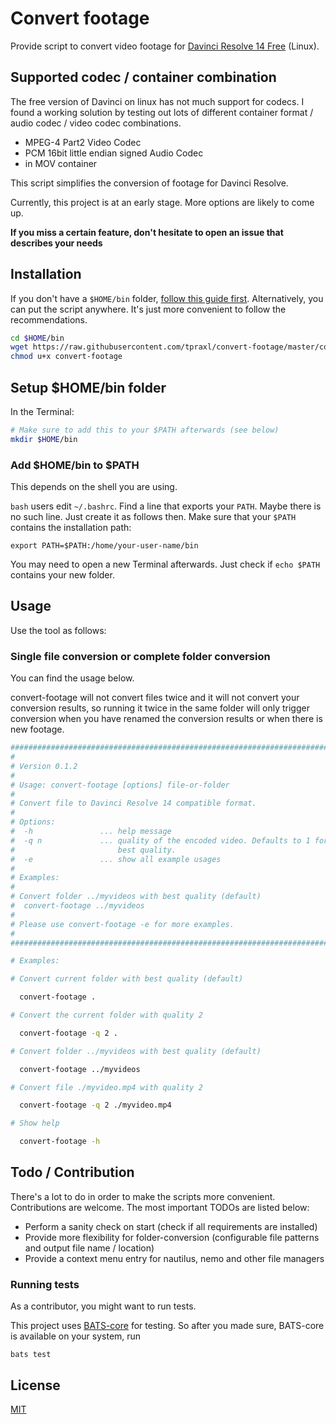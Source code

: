 # Convert footage

[davinci]: https://www.blackmagicdesign.com/products/davinciresolve
[mit]: http://opensource.org/licenses/MIT
[script]: https://raw.githubusercontent.com/tpraxl/convert-footage/master/convert-footage
[bats]: https://github.com/bats-core/bats-core
[bats-issue]: https://github.com/bats-core/bats-core/pull/55

Provide script to convert video footage for [Davinci Resolve 14 Free][davinci] (Linux).

## Supported codec / container combination

The free version of Davinci on linux has not much support for codecs. I found a working solution by testing out lots of different container
format / audio codec / video codec combinations.

* MPEG-4 Part2 Video Codec
* PCM 16bit little endian signed Audio Codec
* in MOV container

This script simplifies the conversion of footage for Davinci Resolve.

Currently, this project is at an early stage. More options are likely to come up.

**If you miss a certain feature, don't hesitate to open an issue that describes your needs**

## Installation

If you don't have a `$HOME/bin` folder, <a href="#setup-home-bin-folder">follow this guide first</a>.
Alternatively, you can put the script anywhere. It's just more convenient to follow the recommendations.

```bash
cd $HOME/bin
wget https://raw.githubusercontent.com/tpraxl/convert-footage/master/convert-footage
chmod u+x convert-footage
```

<a id="setup-home-bin-folder"></a>
## Setup $HOME/bin folder

In the Terminal:

```bash
# Make sure to add this to your $PATH afterwards (see below)
mkdir $HOME/bin
```

### Add $HOME/bin to $PATH

This depends on the shell you are using.

`bash` users edit `~/.bashrc`. Find a line that exports your `PATH`. Maybe there is no such line. Just create it as follows then. Make sure that your `$PATH` contains the installation path:

```
export PATH=$PATH:/home/your-user-name/bin
```

You may need to open a new Terminal afterwards. Just check if `echo $PATH` contains your new folder.

## Usage

Use the tool as follows:

### Single file conversion or complete folder conversion

You can find the usage below.

convert-footage will not convert files twice and it will not convert your conversion results, so running it twice in the same folder will only trigger conversion when you have renamed the conversion results or when there is new footage.

```bash
############################################################################
#
# Version 0.1.2
#
# Usage: convert-footage [options] file-or-folder
#
# Convert file to Davinci Resolve 14 compatible format.
#
# Options:
#  -h               ... help message
#  -q n             ... quality of the encoded video. Defaults to 1 for
#                       best quality.
#  -e               ... show all example usages
#
# Examples:
#
# Convert folder ../myvideos with best quality (default)
#  convert-footage ../myvideos
#
# Please use convert-footage -e for more examples.
#
############################################################################

# Examples:

# Convert current folder with best quality (default)

  convert-footage .

# Convert the current folder with quality 2

  convert-footage -q 2 .

# Convert folder ../myvideos with best quality (default)

  convert-footage ../myvideos

# Convert file ./myvideo.mp4 with quality 2

  convert-footage -q 2 ./myvideo.mp4

# Show help

  convert-footage -h
```

## Todo / Contribution

There's a lot to do in order to make the scripts more convenient. Contributions are welcome. The most important TODOs are listed below:

* Perform a sanity check on start (check if all requirements are installed)
* Provide more flexibility for folder-conversion (configurable file patterns and output file name / location)
* Provide a context menu entry for nautilus, nemo and other file managers

### Running tests

As a contributor, you might want to run tests.

This project uses [BATS-core][bats] for testing. So after you made sure, BATS-core is available on your system, run

```
bats test
```

## License

[MIT][mit]
